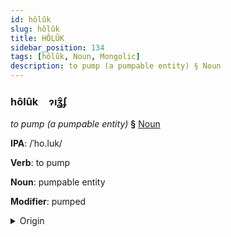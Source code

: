 ```yaml
---
id: hôlûk
slug: hôlûk
title: HÔLÛK
sidebar_position: 134
tags: [hôlûk, Noun, Mongolic]
description: to pump (a pumpable entity) § Noun
---
```


### hôlûk&emsp;<span kind="abugida">ɂıʓ̑ʄ</span>

*to pump (a pumpable entity)* **§** [Noun](../../tags/Noun)

**IPA**: /ˈho.luk/

**Verb**: to pump

**Noun**: pumpable entity

**Modifier**: pumped

<details>
    <summary>Origin</summary>
    Mongolian хөөрөг xöörög [ˈxoːɾʊk]<br/>
    <em>Mongolic Language Family</em>
</details>